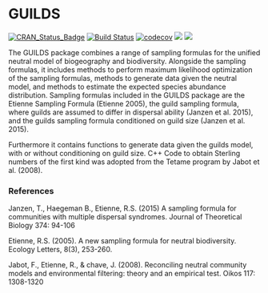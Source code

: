 # GUILDS
[![CRAN_Status_Badge](http://www.r-pkg.org/badges/version/GUILDS)](https://cran.r-project.org/package=GUILDS)
[![Build Status](https://travis-ci.org/thijsjanzen/GUILDS.svg?branch=master)](https://travis-ci.org/thijsjanzen/GUILDS)
[![codecov](https://codecov.io/gh/thijsjanzen/GUILDS/branch/master/graph/badge.svg)](https://codecov.io/gh/thijsjanzen/GUILDS)
[![](http://cranlogs.r-pkg.org/badges/grand-total/GUILDS)](https://cran.r-project.org/package=GUILDS)
[![](http://cranlogs.r-pkg.org/badges/GUILDS)](https://cran.r-project.org/package=GUILDS)

The GUILDS package combines a range of sampling formulas for the unified neutral model of biogeography and biodiversity. Alongside the sampling formulas, it includes methods to perform maximum likelihood optimization of the sampling formulas, methods to generate data given the neutral model, and methods to estimate the expected species abundance distribution. Sampling formulas included in the GUILDS package are the Etienne Sampling Formula (Etienne 2005), the guild sampling formula, where guilds are assumed to differ in dispersal ability (Janzen et al. 2015), and the guilds sampling formula conditioned on guild size (Janzen et al. 2015).

Furthermore it contains functions to generate data given the guilds model, with or without conditioning on guild size. C++ Code to obtain Sterling numbers of the first kind was adopted from the Tetame program by Jabot et al. (2008). 

### References
Janzen, T., Haegeman B., Etienne, R.S. (2015) A sampling formula for communities with multiple dispersal syndromes. Journal of Theoretical Biology 374: 94-106

Etienne, R.S. (2005). A new sampling formula for neutral biodiversity. Ecology Letters, 8(3), 253-260.

Jabot, F., Etienne, R., & chave, J. (2008). Reconciling neutral community models and environmental filtering: theory and an empirical test. Oikos 117: 1308-1320


